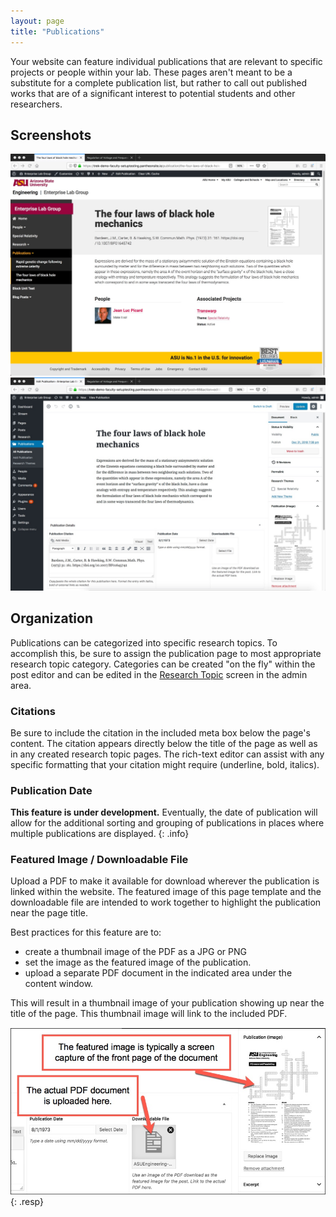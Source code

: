 ```yaml
---
layout: page
title: "Publications"
---
```


Your website can feature individual publications that are relevant to specific projects or people within your lab. These pages aren't meant to be a substitute for a complete publication list, but rather to call out published works that are of a significant interest to potential students and other researchers.

## Screenshots ##

<div id="lightbox" class="lightbox">
    <a href="/../assets/img/publication-front.jpg">
        <img src="/../assets/img/publication-front.jpg" alt="Screen shot: Sample publication page" />
    </a>
    <a href="/../assets/img/publication-create.jpg">
        <img src="/../assets/img/publication-create.jpg" alt="Screen Shot: Admin area for creating a publication page." />
    </a>
</div>

## Organization ##

Publications can be categorized into specific research topics. To accomplish this, be sure to assign the publication page to most appropriate research topic category. Categories can be created "on the fly" within the post editor and can be edited in the [Research Topic](../research-topic.html) screen in the admin area.

### Citations ###

Be sure to include the citation in the included meta box below the page's content. The citation appears directly below the title of the page as well as in any created research topic pages. The rich-text editor can assist with any specific formatting that your citation might require (underline, bold, italics).

### Publication Date ###

**This feature is under development.** Eventually, the date of publication will allow for the additional sorting and grouping of publications in places where multiple publications are displayed.
{: .info}

### Featured Image / Downloadable File ###

Upload a PDF to make it available for download wherever the publication is linked within the website. The featured image of this page template and the downloadable file are intended to work together to highlight the publication near the page title.

Best practices for this feature are to:

- create a thumbnail image of the PDF as a JPG or PNG
- set the image as the featured image of the publication.
- upload a separate PDF document in the indicated area under the content window.

 This will result in a thumbnail image of your publication showing up near the title of the page. This thumbnail image will link to the included PDF.

![Screen shot: Detail shot of the admin area and where you upload either the PDF or image of the downloadable document.](/../assets/img/publication-featureimage-detail.jpg){: .resp}
